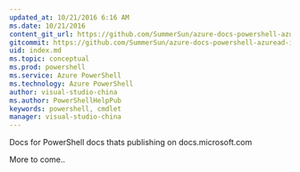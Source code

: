 ```yaml
---
updated_at: 10/21/2016 6:16 AM
ms.date: 10/21/2016
content_git_url: https://github.com/SummerSun/azure-docs-powershell-azuread-int/blob/master/Azure%20AD%20Cmdlets/index.md
gitcommit: https://github.com/SummerSun/azure-docs-powershell-azuread-int/blob/88d40358235ab9818a141e8184365f58cb1c1c19/Azure%20AD%20Cmdlets/index.md
uid: index.md
ms.topic: conceptual
ms.prod: powershell
ms.service: Azure PowerShell
ms.technology: Azure PowerShell
author: visual-studio-china
ms.author: PowerShellHelpPub
keywords: powershell, cmdlet
manager: visual-studio-china
---
```

Docs for PowerShell docs thats publishing on docs.microsoft.com

More to come..
